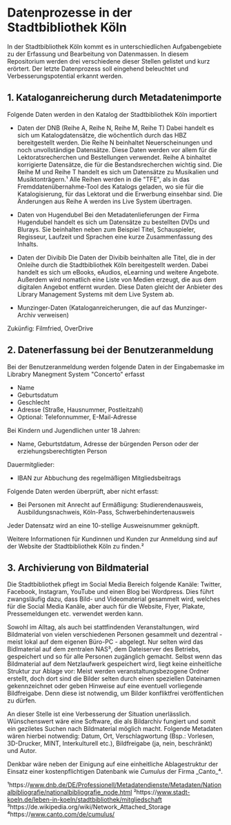 # Datenprozesse in der Stadtbibliothek Köln

In der Stadtbibliothek Köln kommt es in unterschiedlichen Aufgabengebiete zu der Erfassung und Bearbeitung von Datenmassen.
In diesem Repositorium werden drei verschiedene dieser Stellen gelistet und kurz erörtert. Der letzte Datenprozess soll eingehend beleuchtet und Verbesserungspotential erkannt werden. 



## 1. Kataloganreicherung durch Metadatenimporte 

Folgende Daten werden in den Katalog der Stadtbibliothek Köln importiert

- Daten der DNB (Reihe A, Reihe N, Reihe M, Reihe T)
Dabei handelt es sich um Katalogdatensätze, die wöchentlich durch das HBZ bereitgestellt werden. Die Reihe N beinhaltet Neuerscheinungen und noch unvollständige Datensätze. Diese Daten werden vor allem für die Lektoratsrecherchen und Bestellungen verwendet. Reihe A binhaltet korrigierte Datensätze, die für die Bestandsrecherchen wichtig sind. Die Reihe M und Reihe T handelt es sich um Datensätze zu Musikalien und Musiktonträgern.¹ Alle Reihen werden in die "TFE", als in das Fremddatenübernahme-Tool des Katalogs geladen, wo sie für die Katalogisierung, für das Lektorat und die Erwerbung einsehbar sind. Die Änderungen aus Reihe A werden ins Live System übertragen.

- Daten von Hugendubel 
Bei den Metadatenlieferungen der Firma Hugendubel handelt es sich um Datensätze zu bestellten DVDs und Blurays. Sie beinhalten neben zum Beispiel Titel, Schauspieler, Regisseur, Laufzeit und Sprachen eine kurze Zusammenfassung des Inhalts.

- Daten der Divibib 
Die Daten der Divibib beinhalten alle Titel, die in der Onleihe durch die Stadtbibliothek Köln bereitgestellt werden. Dabei handelt es sich um eBooks, eAudios, eLearning und weitere Angebote. Außerdem wird nomatlich eine Liste von Medien erzeugt, die aus dem digitalen Angebot entfernt wurden. Diese Daten gleicht der Anbieter des Library Management Systems mit dem Live System ab. 

- Munzinger-Daten (Kataloganreicherungen, die auf das Munzinger-Archiv verweisen) 

Zukünfig: Filmfried, OverDrive



## 2. Datenerfassung bei der Benutzeranmeldung 

Bei der Benutzeranmeldung werden folgende Daten in der Eingabemaske im Librabry Manegment System "Concerto" erfasst
- Name
- Geburtsdatum
- Geschlecht
- Adresse (Straße, Hausnummer, Postleitzahl)
- Optional: Telefonnummer, E-Mail-Adresse

Bei Kindern und Jugendlichen unter 18 Jahren:
- Name, Geburtstdatum, Adresse der bürgenden Person oder der erziehungsberechtigten Person

Dauermitglieder:
- IBAN zur Abbuchung des regelmäßigen Mitgliedsbeitrags 

Folgende Daten werden überprüft, aber nicht erfasst:
- Bei Personen mit Anrecht auf Ermäßigung: Studierendenausweis, Ausbildungsnachweis, Köln-Pass, Schwerbehindertenausweis

Jeder Datensatz wird an eine 10-stellige Ausweisnummer geknüpft.

Weitere Informationen für Kundinnen und Kunden zur Anmeldung sind auf der Website der Stadtbibliothek Köln zu finden.²


## 3. Archivierung von Bildmaterial

Die Stadtbibliothek pflegt im Social Media Bereich folgende Kanäle: Twitter, Facebook, Instagram, YouTube und einen Blog bei Wordpress. Dies führt zwangsläufig dazu, dass Bild- und Videomaterial gesammelt wird, welches für die Social Media Kanäle, aber auch für die Website, Flyer, Plakate, Pressemeldungen etc. verwendet werden kann. 

Sowohl im Alltag, als auch bei stattfindenden Veranstaltungen, wird Bildmaterial von vielen verschiedenen Personen gesammelt und dezentral - meist lokal auf dem eigenen Büro-PC - abgelegt. Nur selten wird das Bidlmaterial auf dem zentralen NAS³, dem Dateiserver des Betriebs, gespeichert und so für alle Personen zugänglich gemacht. Selbst wenn das Bildmaterial auf dem Netzlaufwerk gespeichert wird, liegt keine einheitliche Struktur zur Ablage vor: Meist werden veranstaltungsbezogene Ordner erstellt, doch dort sind die Bilder selten durch einen speziellen Dateinamen gekennzeichnet oder geben Hinweise auf eine eventuell vorliegende Bildfreigabe. Denn diese ist notwendig, um Bilder konfliktfrei veröffentlichen zu dürfen.

An dieser Stelle ist eine Verbesserung der Situation unerlässlich. Wünschenswert wäre eine Software, die als Bildarchiv fungiert und somit ein geziletes Suchen nach Bildmaterial möglich macht. Folgende Metadaten wären hierbei notwendig: Datum, Ort, Verschlagwortung (Bsp.: Vorlesen, 3D-Drucker, MINT, Interkulturell etc.), Bildfreigabe (ja, nein, beschränkt) und Autor. 

Denkbar wäre neben der Einigung auf eine einheitliche Ablagestruktur der Einsatz einer kostenpflichtigen Datenbank wie  _Cumulus_ der Firma _Canto_⁴.






¹https://www.dnb.de/DE/Professionell/Metadatendienste/Metadaten/Nationalbibliografie/nationalbibliografie_node.html
²https://www.stadt-koeln.de/leben-in-koeln/stadtbibliothek/mitgliedschaft
³https://de.wikipedia.org/wiki/Network_Attached_Storage
⁴https://www.canto.com/de/cumulus/

